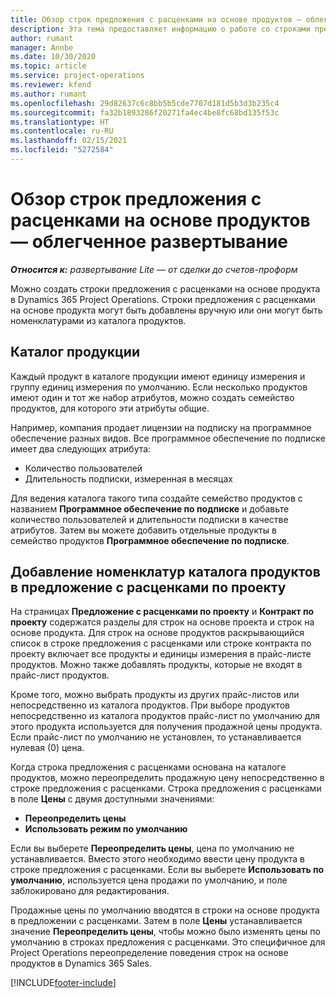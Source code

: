 ```yaml
---
title: Обзор строк предложения с расценками на основе продуктов — облегченное развертывание
description: Эта тема предоставляет информацию о работе со строками предложений с расценками на основе продукта.
author: rumant
manager: Annbe
ms.date: 10/30/2020
ms.topic: article
ms.service: project-operations
ms.reviewer: kfend
ms.author: rumant
ms.openlocfilehash: 29d82637c6c8bb5b5cde7707d181d5b3d3b235c4
ms.sourcegitcommit: fa32b1893286f20271fa4ec4be8fc68bd135f53c
ms.translationtype: HT
ms.contentlocale: ru-RU
ms.lasthandoff: 02/15/2021
ms.locfileid: "5272584"
---
```

# <a name="product-based-quote-lines-overview---lite"></a>Обзор строк предложения с расценками на основе продуктов — облегченное развертывание

_**Относится к:** развертывание Lite — от сделки до счетов-проформ_

Можно создать строки предложения с расценками на основе продукта в Dynamics 365 Project Operations. Строки предложения с расценками на основе продукта могут быть добавлены вручную или они могут быть номенклатурами из каталога продуктов.

## <a name="product-catalog"></a>Каталог продукции

Каждый продукт в каталоге продукции имеют единицу измерения и группу единиц измерения по умолчанию. Если несколько продуктов имеют один и тот же набор атрибутов, можно создать семейство продуктов, для которого эти атрибуты общие. 

Например, компания продает лицензии на подписку на программное обеспечение разных видов. Все программное обеспечение по подписке имеет два следующих атрибута:

- Количество пользователей
- Длительность подписки, измеренная в месяцах

Для ведения каталога такого типа создайте семейство продуктов с названием **Программное обеспечение по подписке** и добавьте количество пользователей и длительности подписки в качестве атрибутов. Затем вы можете добавить отдельные продукты в семейство продуктов **Программное обеспечение по подписке**.

## <a name="add-product-catalog-items-to-a-project-quote"></a>Добавление номенклатур каталога продуктов в предложение с расценками по проекту

На страницах **Предложение с расценками по проекту** и **Контракт по проекту** содержатся разделы для строк на основе проекта и строк на основе продукта. Для строк на основе продуктов раскрывающийся список в строке предложения с расценками или строке контракта по проекту включает все продукты и единицы измерения в прайс-листе продуктов. Можно также добавлять продукты, которые не входят в прайс-лист продуктов.

Кроме того, можно выбрать продукты из других прайс-листов или непосредственно из каталога продуктов. При выборе продуктов непосредственно из каталога продуктов прайс-лист по умолчанию для этого продукта используется для получения продажной цены продукта. Если прайс-лист по умолчанию не установлен, то устанавливается нулевая (0) цена.

Когда строка предложения с расценками основана на каталоге продуктов, можно переопределить продажную цену непосредственно в строке предложения с расценками. Строка предложения с расценками в поле **Цены** с двумя доступными значениями:

- **Переопределить цены**
- **Использовать режим по умолчанию**

Если вы выберете **Переопределить цены**, цена по умолчанию не устанавливается. Вместо этого необходимо ввести цену продукта в строке предложения с расценками. Если вы выберете **Использовать по умолчанию**, используется цена продажи по умолчанию, и поле заблокировано для редактирования.

Продажные цены по умолчанию вводятся в строки на основе продукта в предложении с расценками. Затем в поле **Цены** устанавливается значение **Переопределить цены**, чтобы можно было изменять цены по умолчанию в строках предложения с расценками. Это специфичное для Project Operations переопределение поведения строк на основе продуктов в Dynamics 365 Sales.


[!INCLUDE[footer-include](../../includes/footer-banner.md)]